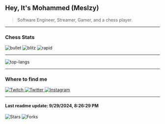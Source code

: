 <h2 align="left">Hey, It's Mohammed (Meslzy)</h2>

> Software Engineer, Streamer, Gamer, and a chess player.

---

<h3 align="left">Chess Stats</h3>

<p align="left">
  <img alt="bullet" src="https://img.shields.io/badge/🚀 bullet-2293-151515?style=for-the-badge&labelColor=151515"/>
  <img alt="blitz" src="https://img.shields.io/badge/⚡ blitz-2247-151515?style=for-the-badge&labelColor=151515"/>
  <img alt="rapid" src="https://img.shields.io/badge/⏳ rapid-2222-151515?style=for-the-badge&labelColor=151515"/>
</p>

---

<p align="left">
  <img alt="top-langs" src="https://github-readme-stats.vercel.app/api/top-langs/?username=meslzy&theme=dark&hide_border=true&include_all_commits=false&count_private=false&layout=compact"/>
</p>

---

<h3 align="left">Where to find me</h3>

<p align="left">
  <a href="https://twitch.tv/meslzy" target="blank">
    <img alt="Twitch" src="https://img.shields.io/badge/Twitch-151515?style=for-the-badge&logo=twitch&logoColor=white">
  </a>
  <a href="https://twitter.com/meslzy" target="blank">
    <img alt="Twitter" src="https://img.shields.io/badge/Twitter-151515?style=for-the-badge&logo=twitter&logoColor=white">
  </a>
  <a href="https://instagram.com/meslzy" target="blank">
    <img alt="Instagram" src="https://img.shields.io/badge/Instagram-151515?style=for-the-badge&logo=instagram&logoColor=white">
  </a>
</p>

---

<h4 align="left">Last readme update: 9&#x2F;29&#x2F;2024, 8:26:29 PM</h4>

<p align="left">
  <img alt="Stars" src="https://img.shields.io/github/stars/meslzy/meslzy?style=for-the-badge&labelColor=151515&color=151515"/>
  <img alt="Forks" src="https://img.shields.io/github/forks/meslzy/meslzy?style=for-the-badge&labelColor=151515&color=151515"/>
</p>
